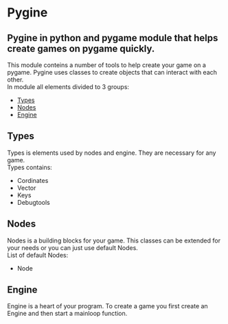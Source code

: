 # Pygine

## Pygine in python and pygame module that helps create games on pygame quickly.

This module conteins a number of tools to help create your game on a pygame. Pygine uses classes to create objects that can interact with each other. <br/>
In module all elements divided to 3 groups:
* [Types](##types)
* [Nodes](##nodes)
* [Engine](##engine)

## Types

Types is elements used by nodes and engine. They are necessary for any game. <br/>
Types contains:
* Cordinates
* Vector
* Keys
* Debugtools

## Nodes

Nodes is a building blocks for your game. This classes can be extended for your needs or you can just use default Nodes. <br/>
List of default Nodes:
* Node

## Engine

Engine is a heart of your program. To create a game you first create an Engine and then start a mainloop function.
